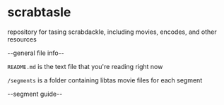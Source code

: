 # scrabtasle
repository for tasing scrabdackle, including movies, encodes, and other resources



--general file info--

`README.md` is the text file that you're reading right now

`/segments` is a folder containing libtas movie files for each segment



--segment guide--
